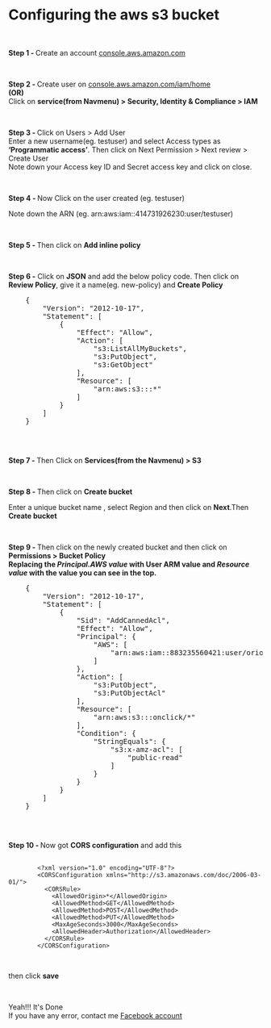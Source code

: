 <h1>Configuring the aws s3 bucket</h1>
<br />

<p><b>Step 1 - </b>Create an account <a href="https://us-east-2.console.aws.amazon.com/console/home">console.aws.amazon.com</a></p>
<br />

<p>
  <b>Step 2 - </b>Create user on <a href="https://console.aws.amazon.com/iam/home?region=us-east-2#/users">console.aws.amazon.com/iam/home</a>
<br />
<b>(OR)</b>
<br />
  Click on <b>service(from Navmenu) > Security, Identity & Compliance > IAM</b>
</p>
<br />

<p>
  <b>Step 3 - </b>Click on Users > Add User <br />
  Enter a new username(eg. testuser) and select Access types as <b>‘Programmatic access’</b>. Then click on Next Permission > Next review > Create User <br />
  Note down your Access key ID and Secret access key and click on close.</p>
<br />

<p><b>Step 4 - </b>Now Click on the user created (eg. testuser)</p>
<p>Note down the ARN (eg. arn:aws:iam::414731926230:user/testuser)</p>
<br />

<p><b>Step 5 - </b>Then click on <b>Add inline policy</b></p>
<br />

<p>
  <b>Step 6 -</b> Click on <b>JSON</b> and add the below policy code. Then click on <b>Review Policy</b>, give it a name(eg. new-policy) and <b>Create Policy</b>
  <pre>
    {
        "Version": "2012-10-17",
        "Statement": [
            {
                "Effect": "Allow",
                "Action": [
                    "s3:ListAllMyBuckets",
                    "s3:PutObject",
                    "s3:GetObject"
                ],
                "Resource": [
                    "arn:aws:s3:::*"
                ]
            }
        ]
    }
  </pre>
</p>
<br />

<p><b>Step 7 - </b>Then Click on <b>Services(from the Navmenu) > S3</b></p>
<br />

<p><b>Step 8 - </b>Then click on <b>Create bucket</b></p>
<p>Enter a unique bucket name , select Region and then click on <b>Next</b>.Then <b>Create bucket</b></p>
<br />

<p>
  <b>Step 9 - </b>Then click on the newly created bucket and then click on <b>Permissions > Bucket Policy</b> <br />
  <b>Replacing the <i>Principal.AWS value</i> with User ARM value and <i>Resource value</i> with the value you can see in the top.</b>
  <pre>
    {
        "Version": "2012-10-17",
        "Statement": [
            {
                "Sid": "AddCannedAcl",
                "Effect": "Allow",
                "Principal": {
                    "AWS": [
                        "arn:aws:iam::883235560421:user/orionfileuploads"
                    ]
                },
                "Action": [
                    "s3:PutObject",
                    "s3:PutObjectAcl"
                ],
                "Resource": [
                    "arn:aws:s3:::onclick/*"
                ],
                "Condition": {
                    "StringEquals": {
                        "s3:x-amz-acl": [
                            "public-read"
                        ]
                    }
                }
            }
        ]
    }
  </pre>
</p>
<br />

<p>
  <b>Step 10 - </b>Now got <b>CORS configuration</b> and add this
  <pre>
    <code>
        &lt;?xml version="1.0" encoding="UTF-8"?&gt;
        &lt;CORSConfiguration xmlns="http://s3.amazonaws.com/doc/2006-03-01/"&gt;
          &lt;CORSRule&gt;
            &lt;AllowedOrigin&gt;*&lt;/AllowedOrigin&gt;
            &lt;AllowedMethod&gt;GET&lt;/AllowedMethod&gt;
            &lt;AllowedMethod&gt;POST&lt;/AllowedMethod&gt;
            &lt;AllowedMethod&gt;PUT&lt;/AllowedMethod&gt;
            &lt;MaxAgeSeconds&gt;3000&lt;/MaxAgeSeconds&gt;
            &lt;AllowedHeader&gt;Authorization&lt;/AllowedHeader&gt;
          &lt;/CORSRule&gt;
        &lt;/CORSConfiguration&gt;
    </code>
  </pre>
  then click <b>save</b>
</p>
<br />

<p>
  Yeah!!! It's Done <br />
  If you have any error, contact me
  <a href="https://www.facebook.com/pyaesonekhant.zeroboy">Facebook account</a>
</p>
